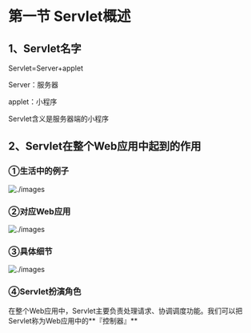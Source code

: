 

# 第一节 Servlet概述

## 1、Servlet名字

Servlet=Server+applet

Server：服务器

applet：小程序

Servlet含义是服务器端的小程序

## 2、Servlet在整个Web应用中起到的作用

### ①生活中的例子

![./images](http://heavy_code_industry.gitee.io/code_heavy_industry/assets/img/img001.e7206051.png)

### ②对应Web应用

![./images](http://heavy_code_industry.gitee.io/code_heavy_industry/assets/img/img002.3fc3dfa6.png)

### ③具体细节

![./images](http://heavy_code_industry.gitee.io/code_heavy_industry/assets/img/img003.4d961347.png)

### ④Servlet扮演角色

在整个Web应用中，Servlet主要负责处理请求、协调调度功能。我们可以把Servlet称为Web应用中的**『控制器』**